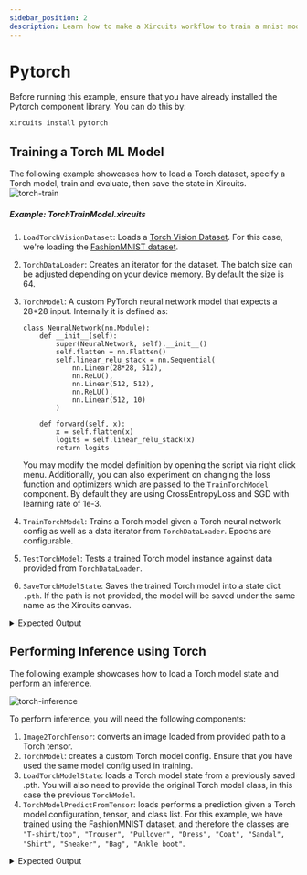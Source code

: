 ```yaml
---
sidebar_position: 2
description: Learn how to make a Xircuits workflow to train a mnist model in Pytorch, save the weights, then perform inference using the saved weights.
---
```


# Pytorch

Before running this example, ensure that you have already installed the Pytorch component library. You can do this by:

```bash
xircuits install pytorch
```

## Training a Torch ML Model

The following example showcases how to load a Torch dataset, specify a Torch model, train and evaluate, then save the state in Xircuits.
![torch-train](/img/docs/examples/computer-vision/torch-train.png)
##### Example: TorchTrainModel.xircuits


1. `LoadTorchVisionDataset`: Loads a [Torch Vision Dataset](https://pytorch.org/vision/stable/datasets.html). For this case, we're loading the [FashionMNIST dataset](https://pytorch.org/vision/stable/generated/torchvision.datasets.FashionMNIST.html#torchvision.datasets.FashionMNIST).  
2. `TorchDataLoader`: Creates an iterator for the dataset. The batch size can be adjusted depending on your device memory. By default the size is 64.
3. `TorchModel`: A custom PyTorch neural network model that expects a 28*28 input. Internally it is defined as:
    ```
    class NeuralNetwork(nn.Module):
        def __init__(self):
            super(NeuralNetwork, self).__init__()
            self.flatten = nn.Flatten()
            self.linear_relu_stack = nn.Sequential(
                nn.Linear(28*28, 512),
                nn.ReLU(),
                nn.Linear(512, 512),
                nn.ReLU(),
                nn.Linear(512, 10)
            )

        def forward(self, x):
            x = self.flatten(x)
            logits = self.linear_relu_stack(x)
            return logits
    ```
    You may modify the model definition by opening the script via right click menu. Additionally, you can also experiment on changing the loss function and optimizers which are passed to the `TrainTorchModel` component. By default they are using CrossEntropyLoss and SGD with learning rate of 1e-3.

4. `TrainTorchModel`: Trains a Torch model given a Torch neural network config as well as a data iterator from `TorchDataLoader`. Epochs are configurable.
5. `TestTorchModel`: Tests a trained Torch model instance against data provided from `TorchDataLoader`. 
6. `SaveTorchModelState`: Saves the trained Torch model into a state dict `.pth`. If the path is not provided, the model will be saved under the same name as the Xircuits canvas.

<details>
<summary>Expected Output</summary>
<code>

    ======================================
    __   __  ___                _ _
    \ \  \ \/ (_)_ __ ___ _   _(_) |_ ___
    \ \  \  /| | '__/ __| | | | | __/ __|
    / /  /  \| | | | (__| |_| | | |_\__ \
    /_/  /_/\_\_|_|  \___|\__,_|_|\__|___/

    ======================================

    Xircuits is running...

    
    Executing: LoadTorchVisionDataset
    Downloading FashionMNIST to data

    Executing: TorchDataLoader
    Shape of X [N, C, H, W]: torch.Size([64, 1, 28, 28])
    Shape of y: torch.Size([64]) torch.int64

    Executing: TorchModel
    Using cpu device
    NeuralNetwork(
    (flatten): Flatten(start_dim=1, end_dim=-1)
    (linear_relu_stack): Sequential(
        (0): Linear(in_features=784, out_features=512, bias=True)
        (1): ReLU()
        (2): Linear(in_features=512, out_features=512, bias=True)
        (3): ReLU()
        (4): Linear(in_features=512, out_features=10, bias=True)
    )
    )

    Executing: TrainTorchModel
    Using cpu device

    Epoch 1
    -------------------------------
    loss: 2.298100  [    0/60000]
    loss: 2.294125  [ 6400/60000]
    loss: 2.274020  [12800/60000]
    loss: 2.263388  [19200/60000]
    loss: 2.250272  [25600/60000]
    loss: 2.205179  [32000/60000]
    loss: 2.225069  [38400/60000]
    loss: 2.186872  [44800/60000]
    loss: 2.180459  [51200/60000]
    loss: 2.145460  [57600/60000]

    Epoch 2
    -------------------------------
    loss: 2.157059  [    0/60000]
    loss: 2.150169  [ 6400/60000]
    loss: 2.091775  [12800/60000]
    loss: 2.104574  [19200/60000]
    loss: 2.052130  [25600/60000]
    loss: 1.982857  [32000/60000]
    loss: 2.017010  [38400/60000]
    loss: 1.938391  [44800/60000]
    loss: 1.943105  [51200/60000]
    loss: 1.860412  [57600/60000]

    Epoch 3
    -------------------------------
    loss: 1.902195  [    0/60000]
    loss: 1.868288  [ 6400/60000]
    loss: 1.757673  [12800/60000]
    loss: 1.796579  [19200/60000]
    loss: 1.678521  [25600/60000]
    loss: 1.632160  [32000/60000]
    loss: 1.656519  [38400/60000]
    loss: 1.565977  [44800/60000]
    loss: 1.594191  [51200/60000]
    loss: 1.476008  [57600/60000]

    Executing: TestTorchModel
    Using cpu device
    Test Error: 
    Accuracy: 63.3%, Avg loss: 1.502265 


    Executing: SaveTorchModelState
    Saved PyTorch Model State to examples/TorchTrainModel.pth

    Finish Executing
</code>
</details>



## Performing Inference using Torch

The following example showcases how to load a Torch model state and perform an inference.

![torch-inference](/img/docs/examples/computer-vision/torch-inference.png)

To perform inference, you will need the following components:

1. `Image2TorchTensor`: converts an image loaded from provided path to a Torch tensor.
2. `TorchModel`: creates a custom Torch model config. Ensure that you have used the same model config used in training.
3. `LoadTorchModelState`: loads a Torch model state from a previously saved .pth. You will also need to provide the original Torch model class, in this case the previous `TorchModel`.
4. `TorchModelPredictFromTensor`: loads performs a prediction given a Torch model configuration, tensor, and class list. For this example, we have trained using the FashionMNIST dataset, and therefore the classes are `"T-shirt/top", "Trouser", "Pullover", "Dress", "Coat", "Sandal", "Shirt", "Sneaker", "Bag", "Ankle boot"`.


<details>
<summary>Expected Output</summary>
<code>

    ======================================
    __   __  ___                _ _
    \ \  \ \/ (_)_ __ ___ _   _(_) |_ ___
    \ \  \  /| | '__/ __| | | | | __/ __|
    / /  /  \| | | | (__| |_| | | |_\__ \
    /_/  /_/\_\_|_|  \___|\__,_|_|\__|___/

    ======================================

    Xircuits is running...


    Executing: Image2TorchTensor
    Size of the Original image:  (11667, 13610)
    Size of the image after resize:  (28, 28)
    Size of the tensor:  torch.Size([1, 28, 28])

    Executing: TorchModel
    Using cpu device
    NeuralNetwork(
    (flatten): Flatten(start_dim=1, end_dim=-1)
    (linear_relu_stack): Sequential(
        (0): Linear(in_features=784, out_features=512, bias=True)
        (1): ReLU()
        (2): Linear(in_features=512, out_features=512, bias=True)
        (3): ReLU()
        (4): Linear(in_features=512, out_features=10, bias=True)
    )
    )

    Executing: LoadTorchModelState
    Using cpu device

    Executing: TorchModelPredictFromTensor
    Using cpu device
    Predicted: "Shirt"

    Finish Executing
</code>
</details>